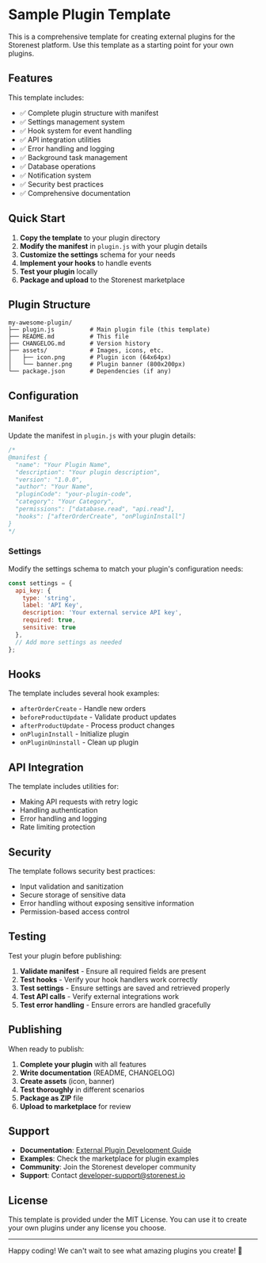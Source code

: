 # Sample Plugin Template

This is a comprehensive template for creating external plugins for the Storenest platform. Use this template as a starting point for your own plugins.

## Features

This template includes:

- ✅ Complete plugin structure with manifest
- ✅ Settings management system
- ✅ Hook system for event handling
- ✅ API integration utilities
- ✅ Error handling and logging
- ✅ Background task management
- ✅ Database operations
- ✅ Notification system
- ✅ Security best practices
- ✅ Comprehensive documentation

## Quick Start

1. **Copy the template** to your plugin directory
2. **Modify the manifest** in `plugin.js` with your plugin details
3. **Customize the settings** schema for your needs
4. **Implement your hooks** to handle events
5. **Test your plugin** locally
6. **Package and upload** to the Storenest marketplace

## Plugin Structure

```
my-awesome-plugin/
├── plugin.js          # Main plugin file (this template)
├── README.md          # This file
├── CHANGELOG.md       # Version history
├── assets/            # Images, icons, etc.
│   ├── icon.png       # Plugin icon (64x64px)
│   └── banner.png     # Plugin banner (800x200px)
└── package.json       # Dependencies (if any)
```

## Configuration

### Manifest

Update the manifest in `plugin.js` with your plugin details:

```javascript
/*
@manifest {
  "name": "Your Plugin Name",
  "description": "Your plugin description",
  "version": "1.0.0",
  "author": "Your Name",
  "pluginCode": "your-plugin-code",
  "category": "Your Category",
  "permissions": ["database.read", "api.read"],
  "hooks": ["afterOrderCreate", "onPluginInstall"]
}
*/
```

### Settings

Modify the settings schema to match your plugin's configuration needs:

```javascript
const settings = {
  api_key: {
    type: 'string',
    label: 'API Key',
    description: 'Your external service API key',
    required: true,
    sensitive: true
  },
  // Add more settings as needed
};
```

## Hooks

The template includes several hook examples:

- `afterOrderCreate` - Handle new orders
- `beforeProductUpdate` - Validate product updates
- `afterProductUpdate` - Process product changes
- `onPluginInstall` - Initialize plugin
- `onPluginUninstall` - Clean up plugin

## API Integration

The template includes utilities for:

- Making API requests with retry logic
- Handling authentication
- Error handling and logging
- Rate limiting protection

## Security

The template follows security best practices:

- Input validation and sanitization
- Secure storage of sensitive data
- Error handling without exposing sensitive information
- Permission-based access control

## Testing

Test your plugin before publishing:

1. **Validate manifest** - Ensure all required fields are present
2. **Test hooks** - Verify your hook handlers work correctly
3. **Test settings** - Ensure settings are saved and retrieved properly
4. **Test API calls** - Verify external integrations work
5. **Test error handling** - Ensure errors are handled gracefully

## Publishing

When ready to publish:

1. **Complete your plugin** with all features
2. **Write documentation** (README, CHANGELOG)
3. **Create assets** (icon, banner)
4. **Test thoroughly** in different scenarios
5. **Package as ZIP** file
6. **Upload to marketplace** for review

## Support

- **Documentation**: [External Plugin Development Guide](../docs/external-plugin-development.md)
- **Examples**: Check the marketplace for plugin examples
- **Community**: Join the Storenest developer community
- **Support**: Contact developer-support@storenest.io

## License

This template is provided under the MIT License. You can use it to create your own plugins under any license you choose.

---

Happy coding! We can't wait to see what amazing plugins you create! 🚀 